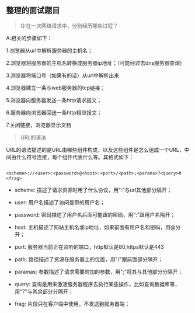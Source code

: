 ## 整理的面试题目

> Q:在一次网络请求中，分别经历哪些过程？

A:相关的步骤如下：

1.浏览器从url中解析服务器的主机名；

2.浏览器将服务器的主机名转换成服务器ip地址；（可能经过去dns服务器查询）

3.浏览器将端口号（如果有的话）从url中解析出来

4.浏览器建立一条与web服务器的tcp链接；

5.浏览器向服务器发送一条http请求报文；

6.服务器向浏览器回送一条http相应报文；

7.关闭链接，浏览器显示文档

> URL的语法

URL的语法描述的是URL由哪些组件构成，以及这些组件是怎么组成一个URL，中间由什么符号连接，每个组件代表什么等。其格式如下：

```

<scheme>://<user>:<password>@<host>:<port>/<path>;<params>?<query>#<frag>

```

- scheme: 描述了请求资源时用了什么协议，用":"与url其他部分隔开；

- user: 用户名描述了访问是带的用户名；

- password: 密码描述了用户名后面可能跟的密码，用":"跟用户名隔开；

- host: 主机描述了网站主机名或ip地址，如果前面有用户名和密码，用@分开；

- port: 服务器当前正在监听的端口，http默认是80,https默认是443

- path: 路径描述了资源在服务器上的位置，用"/"跟前面部分隔开；

- paramas: 参数描述了请求需要附加的参数，用";"将其与其他部分分隔开；

- query: 查询是用来激活服务器程序去执行某些操作，比如查询数据库等，用"?"与其余部分分隔开；

- frag: 片段只在客户端中使用，不发送到服务器端；









